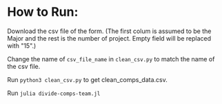 # How to Run:

Download the csv file of the form. 
(The first colum is assumed to be the Major and the rest is the number of project. Empty field will be replaced with "15".)

Change the name of `csv_file_name` in `clean_csv.py` to match the name of the csv file.

Run `python3 clean_csv.py` to get clean_comps_data.csv.

Run `julia divide-comps-team.jl`